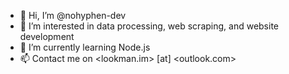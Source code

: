- 👋 Hi, I’m @nohyphen-dev
- 👀 I’m interested in data processing, web scraping, and website development
- 🌱 I’m currently learning Node.js
- 📫 Contact me on <lookman.im> [at] <outlook.com>

<!---
nohyphen-dev/nohyphen-dev is a ✨ special ✨ repository because its `README.md` (this file) appears on your GitHub profile.
You can click the Preview link to take a look at your changes.
--->
